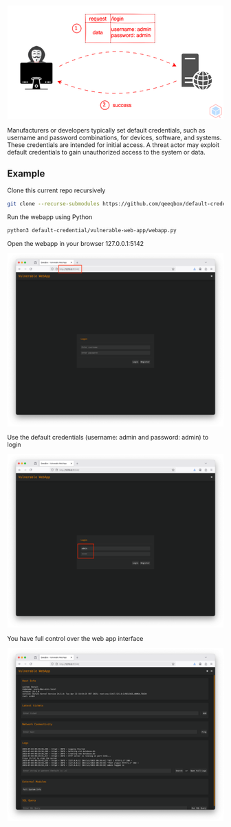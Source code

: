 <p align="center"> <img src="https://raw.githubusercontent.com/qeeqbox/default-credential/main/content/default-credential.svg"></p>

Manufacturers or developers typically set default credentials, such as username and password combinations, for devices, software, and systems. These credentials are intended for initial access. A threat actor may exploit default credentials to gain unauthorized access to the system or data.

## Example

Clone this current repo recursively
```sh
git clone --recurse-submodules https://github.com/qeeqbox/default-credential
```
Run the webapp using Python
```sh
python3 default-credential/vulnerable-web-app/webapp.py
```
Open the webapp in your browser 127.0.0.1:5142
<p align="center"> <img src="https://raw.githubusercontent.com/qeeqbox/default-credential/main/content/1.png"></p>
Use the default credentials (username: admin and password: admin) to login
<p align="center"> <img src="https://raw.githubusercontent.com/qeeqbox/default-credential/main/content/2.png"></p>
You have full control over the web app interface
<p align="center"> <img src="https://raw.githubusercontent.com/qeeqbox/default-credential/main/content/3.png"></p>

